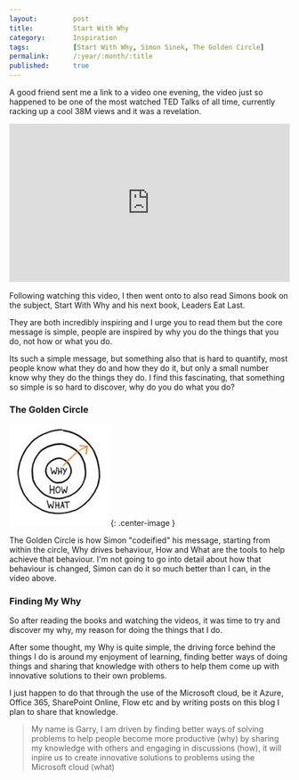 ```yaml
---
layout:         post
title:          Start With Why
category:       Inspiration
tags:           [Start With Why, Simon Sinek, The Golden Circle]
permalink:      /:year/:month/:title
published:      true
---
```


A good friend sent me a link to a video one evening, the video just so happened to be one of the most watched TED Talks of all time, currently racking up a cool 38M views and it was a revelation.

<div style="max-width:854px;margin-bottom:1rem;">
<div style="position:relative;height:0;padding-bottom:56.25%">
<iframe src="https://embed.ted.com/talks/simon_sinek_how_great_leaders_inspire_action" width="854" height="480" style="position:absolute;left:0;top:0;width:100%;height:100%" frameborder="0" scrolling="no" allowfullscreen></iframe>
</div>
</div>

Following watching this video, I then went onto to also read Simons book on the subject, Start With Why and his next book, Leaders Eat Last. 

They are both incredibly inspiring and I urge you to read them but the core message is simple, people are inspired by why you do the things that you do, not how or what you do.

Its such a simple message, but something also that is hard to quantify, most people know what they do and how they do it, but only a small number know why they do the things they do. I find this fascinating, that something so simple is so hard to discover, why do you do what you do?

### The Golden Circle

![](/public/img/the-golden-circle.png){: .center-image }

The Golden Circle is how Simon "codeified" his message, starting from within the circle, Why drives behaviour, How and What are the tools to help achieve that behaviour. I'm not going to go into detail about how that behaviour is changed, Simon can do it so much better than I can, in the video above.

### Finding My Why

So after reading the books and watching the videos, it was time to try and discover my why, my reason for doing the things that I do.

After some thought, my Why is quite simple, the driving force behind the things I do is around my enjoyment of learning, finding better ways of doing things and sharing that knowledge with others to help them come up with innovative solutions to their own problems.

I just happen to do that through the use of the Microsoft cloud, be it Azure, Office 365, SharePoint Online, Flow etc and by writing posts on this blog I plan to share that knowledge.

> My name is Garry, I am driven by finding better ways of solving problems to help people become more productive (why) by sharing my knowledge with others and engaging in discussions (how), it will inpire us to create innovative solutions to problems using the Microsoft cloud (what)